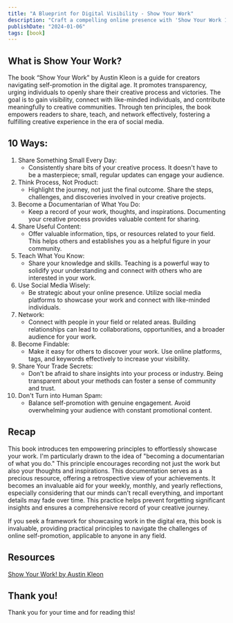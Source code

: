 ```yaml
---
title: "A Blueprint for Digital Visibility - Show Your Work"
description: "Craft a compelling online presence with 'Show Your Work 10 Ways.' Learn strategies for showcasing your creativity and connecting with your audience."
publishDate: "2024-01-06"
tags: [book]
---
```


## What is Show Your Work?

The book “Show Your Work” by Austin Kleon is a guide for creators navigating self-promotion in the digital age. It promotes transparency, urging individuals to openly share their creative process and victories. The goal is to gain visibility, connect with like-minded individuals, and contribute meaningfully to creative communities. Through ten principles, the book empowers readers to share, teach, and network effectively, fostering a fulfilling creative experience in the era of social media.

## 10 Ways:

1. Share Something Small Every Day:
   - Consistently share bits of your creative process. It doesn't have to be a masterpiece; small, regular updates can engage your audience.
2. Think Process, Not Product:
   - Highlight the journey, not just the final outcome. Share the steps, challenges, and discoveries involved in your creative projects.
3. Become a Documentarian of What You Do:
   - Keep a record of your work, thoughts, and inspirations. Documenting your creative process provides valuable content for sharing.
4. Share Useful Content:
   - Offer valuable information, tips, or resources related to your field. This helps others and establishes you as a helpful figure in your community.
5. Teach What You Know:
   - Share your knowledge and skills. Teaching is a powerful way to solidify your understanding and connect with others who are interested in your work.
6. Use Social Media Wisely:
   - Be strategic about your online presence. Utilize social media platforms to showcase your work and connect with like-minded individuals.
7. Network:
   - Connect with people in your field or related areas. Building relationships can lead to collaborations, opportunities, and a broader audience for your work.
8. Become Findable:
   - Make it easy for others to discover your work. Use online platforms, tags, and keywords effectively to increase your visibility.
9. Share Your Trade Secrets:
   - Don't be afraid to share insights into your process or industry. Being transparent about your methods can foster a sense of community and trust.
10. Don't Turn into Human Spam:
    - Balance self-promotion with genuine engagement. Avoid overwhelming your audience with constant promotional content.

## Recap

This book introduces ten empowering principles to effortlessly showcase your work. I'm particularly drawn to the idea of "becoming a documentarian of what you do." This principle encourages recording not just the work but also your thoughts and inspirations. This documentation serves as a precious resource, offering a retrospective view of your achievements. It becomes an invaluable aid for your weekly, monthly, and yearly reflections, especially considering that our minds can't recall everything, and important details may fade over time. This practice helps prevent forgetting significant insights and ensures a comprehensive record of your creative journey.

If you seek a framework for showcasing work in the digital era, this book is invaluable, providing practical principles to navigate the challenges of online self-promotion, applicable to anyone in any field.

## Resources

[Show Your Work! by Austin Kleon](https://austinkleon.com/show-your-work/)

## Thank you!

Thank you for your time and for reading this!
